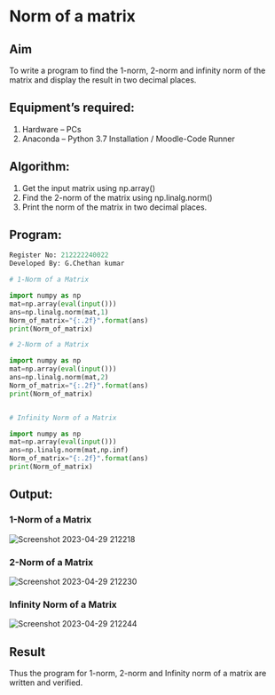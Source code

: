 # Norm of a matrix
## Aim
To write a program to find the 1-norm, 2-norm and infinity norm of the matrix and display the result in two decimal places.

## Equipment’s required:
1.	Hardware – PCs
2.	Anaconda – Python 3.7 Installation / Moodle-Code Runner

## Algorithm:
1. Get the input matrix using np.array()   
2. Find the 2-norm of the matrix using np.linalg.norm()
3. Print the norm of the matrix in two decimal places.

## Program:
```Python
Register No: 212222240022
Developed By: G.Chethan kumar

# 1-Norm of a Matrix

import numpy as np
mat=np.array(eval(input()))
ans=np.linalg.norm(mat,1)
Norm_of_matrix="{:.2f}".format(ans)
print(Norm_of_matrix)

# 2-Norm of a Matrix

import numpy as np
mat=np.array(eval(input()))
ans=np.linalg.norm(mat,2)
Norm_of_matrix="{:.2f}".format(ans)
print(Norm_of_matrix)


# Infinity Norm of a Matrix

import numpy as np
mat=np.array(eval(input()))
ans=np.linalg.norm(mat,np.inf)
Norm_of_matrix="{:.2f}".format(ans)
print(Norm_of_matrix)

```
## Output:
### 1-Norm of a Matrix

![Screenshot 2023-04-29 212218](https://user-images.githubusercontent.com/118348224/235311760-8a80cf9e-955e-4d54-bd1d-097d27e398cc.png)


### 2-Norm of a Matrix

![Screenshot 2023-04-29 212230](https://user-images.githubusercontent.com/118348224/235311763-501a256c-0151-4221-9df4-3771ef252ba1.png)


### Infinity Norm of a Matrix

![Screenshot 2023-04-29 212244](https://user-images.githubusercontent.com/118348224/235311765-7e6abadb-6b01-4198-99d2-239ba75ab388.png)


## Result

Thus the program for 1-norm, 2-norm and Infinity norm of a matrix are written and verified.
